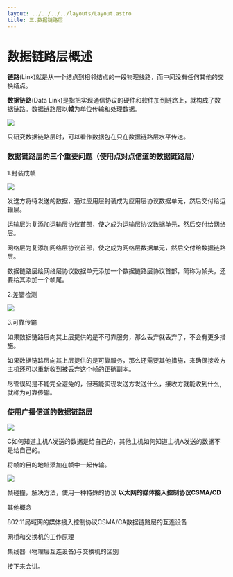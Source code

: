 ```yaml
---
layout: ../../../../layouts/Layout.astro
title: 三.数据链路层
---
```



# 数据链路层概述

**链路**(Link)就是从一个结点到相邻结点的一段物理线路，而中间没有任何其他的交换结点。

**数据链路**(Data Link)是指把实现通信协议的硬件和软件加到链路上，就构成了数据链路。数据链路层以**帧**为单位传输和处理数据。

![](https://img.0pt.icu/computernet/3-1/3-1-1.png)

只研究数据链路层时，可以看作数据包在只在数据链路层水平传送。

### 数据链路层的三个重要问题（使用点对点信道的数据链路层）

1.封装成帧

![](https://img.0pt.icu/computernet/3-1/3-1-2.png)

发送方将待发送的数据，通过应用层封装成为应用层协议数据单元，然后交付给运输层。

运输层为复添加运输层协议首部，使之成为运输层协议数据单元，然后交付给网络层。

网络层为复添加网络层协议首部，使之成为网络层数据单元，然后交付给数据链路层。

数据链路层绘网络层协议数据单元添加一个数据链路层协议首部，简称为帧头，还要给其添加一个帧尾。

2.差错检测

![](https://img.0pt.icu/computernet/3-1/3-1-3.png)

3.可靠传输

如果数据链路层向其上层提供的是不可靠服务，那么丢弃就丢弃了，不会有更多措施。

如果数据链路层向其上层提供的是可靠服务，那么还需要其他措施，来确保接收方主机还可以重新收到被丢弃这个帧的正确副本。

尽管误码是不能完全避兔的，但若能实现发送方发送什么，接收方就能收到什么,就称为可靠传输。

### 使用广播信道的数据链路层

![](https://img.0pt.icu/computernet/3-1/3-1-4.png)

C如何知道主机A发送的数据是给自己的，其他主机如何知道主机A发送的数据不是给自己的。

将帧的目的地址添加在帧中一起传输。

![](https://img.0pt.icu/computernet/3-1/3-1-5.png)

帧碰撞，解决方法，使用一种特殊的协议  **以太网的媒体接入控制协议CSMA/CD**

其他概念

802.11局域网的媒体接入控制协议CSMA/CA数据链路层的互连设备

网桥和交换机的工作原理

集线器（物理层互连设备)与交换机的区别

接下来会讲。
